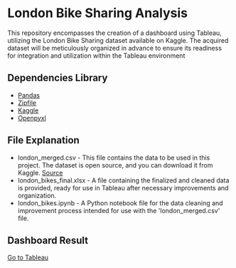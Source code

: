 
# London Bike Sharing Analysis

This repository encompasses the creation of a dashboard using Tableau, utilizing the London Bike Sharing dataset available on Kaggle. The acquired dataset will be meticulously organized in advance to ensure its readiness for integration and utilization within the Tableau environment
## Dependencies Library

 - [Pandas](https://pandas.pydata.org/)
 - [Zipfile](https://docs.python.org/3/library/zipfile.html)
 - [Kaggle](https://www.kaggle.com/)
 - [Openpyxl](https://openpyxl.readthedocs.io/en/stable/)


## File Explanation

- london_merged.csv - This file contains the data to be used in this project. The dataset is open source, and you can download it from Kaggle. [Source](https://www.kaggle.com/datasets/hmavrodiev/london-bike-sharing-dataset)
- london_bikes_final.xlsx - A file containing the finalized and cleaned data is provided, ready for use in Tableau after necessary improvements and organization.
- london_bikes.ipynb - A Python notebook file for the data cleaning and improvement process intended for use with the 'london_merged.csv' file.




## Dashboard Result

[Go to Tableau](https://public.tableau.com/views/london_bike_17003242373540/Dashboard1?:language=en-US&publish=yes&:display_count=n&:origin=viz_share_link)

